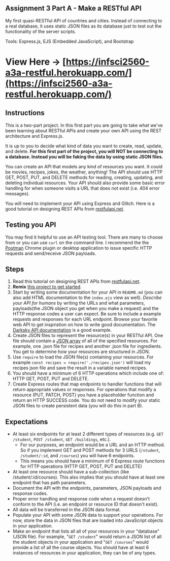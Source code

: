 ## Assignment 3 Part A - Make a RESTful API

My first quasi-RESTful API of countries and cities. Instead of connecting to a real database, it uses static JSON files as its database just to test out the functionality of the server scripts.

Tools: Express.js, EJS (Embedded JavaScript), and Bootstrap

# View Here -> [https://infsci2560-a3a-restful.herokuapp.com/](https://infsci2560-a3a-restful.herokuapp.com/)

## Instructions

This is a two-part project. In this first part you are going to take what we've been learning about RESTful APIs and create your own API using the REST architecture and Express.js.

It is up to you to decide what kind of data you want to create, read, update, and delete. **For this first part of the project, you will NOT be connecting to a database. Instead you will be faking the data by using static JSON files.**

You can create an API that models any kind of resources you want. It could be movies, recipes, jokes, the weather, anything! The API should use HTTP GET, POST, PUT, and DELETE methods for reading, creating, updating, and deleting individual resources. Your API should also provide some basic error handling for when someone visits a URL that does not exist (i.e. 404 error messages).

You will need to implement your API using Express and Glitch. Here is a good tutorial on designing REST APIs from [restfulapi.net](https://restfulapi.net/rest-api-design-tutorial-with-example/).

## Testing you API

You may find it helpful to use an API testing tool. There are many to choose from or you can use `curl` on the command line. I recommend the the [Postman](https://chrome.google.com/webstore/detail/postman/fhbjgbiflinjbdggehcddcbncdddomop?hl=en) Chrome plugin or desktop application to issue specific HTTP requests and send/receive JSON payloads.

## Steps

1. Read this tutorial on designing REST APIs from [restfulapi.net](https://restfulapi.net/rest-api-design-tutorial-with-example/).
2. **Remix** [this project to get started](https://glitch.com/~infsci2560-assignment3-template).
3. Start by writing some documentation for your API in `README.md` (you can also add HTML documentation to the `index.ejs` view as well). _Describe your API for humans_ by writing the URLs and what parameters, payloads(the JSON object you get when you make a request) and the HTTP response codes a user can expect. Be sure to include a example requests and responses for each URL endpoint. Browse your favorite web API to get inspiration on how to write good documentation. The [Darksky API documentation](https://darksky.net/dev/docs) is a good example.
4. Create JSON files to represent the resource(s) in your RESTful API. One file should contain a [JSON array](https://developer.mozilla.org/en-US/docs/Learn/JavaScript/Objects/JSON#Arrays_as_JSON) of all of the specified resources. For example, one .json file for recipes and another .json file for ingredients. You get to determine how your resources are structured in JSON.
5. Use `require` to load the JSON file(s) containing your resources. For example `const recipes = require('./recipes.json')` will load my recipes json file and save the result in a variable named recipes.
6. You should have a minimum of 6 HTTP operations which include one of: HTTP GET, POST, PUT and DELETE.
7. Create Express routes that map endpoints to handler functions that will return appropriate values or responses. For operations that modify a resource (PUT, PATCH, POST) you have a placeholder function and return an HTTP SUCCESS code. You do not need to modify your static JSON files to create persistent data (you will do this in part B).

## Expectations

- At least six endpoints for at least 2 different types of resources (e.g. `GET /student`, `POST /student`, `GET /buildings`, etc.).
  - For our purposes, an endpoint would be a URL and an HTTP method. So if you implement GET and POST methods for 3 URLS (`/student`, `/student/:id`, and `/courses`) you will have 6 endpoints.
  - This means you should have a minimum of 6 Express route functions for HTTP operations (HTTP GET, POST, PUT and DELETE)
- At least one resource should have a sub-collection (like /student/:id/courses). This also implies that you should have at least one endpoint that has path parameters.
- Document the API with the endpoints, parameters, JSON payloads and response codes.
- Proper error handling and response code when a request doesn’t conform to the API (i.e. an endpoint or resource ID that doesn't exist).
- All data will be transferred in the JSON data format.
- Populate your API with some JSON data to support your operations. For now, store the data in JSON files that are loaded into JavaScript objects in your application.
- Make an endpoint that lists all all of your resources in your "database" (JSON file). For example, "`GET /student`" would return a JSON list of all the student objects in your application and "`GET /courses`" would provide a list of all the course objects. You should have at least 6 instances of resources in your application, they can be of any types.
